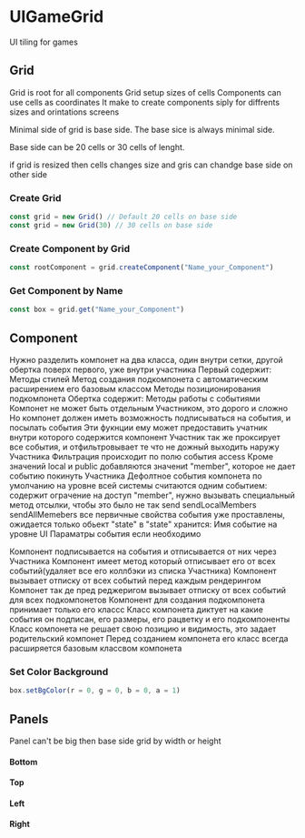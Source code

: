 # UIGameGrid
UI tiling for games


## Grid
Grid is root for all components
Grid setup sizes of cells
Components can use cells as coordinates
It make to create components siply for diffrents sizes and orintations screens

Minimal side of grid is base side.
The base sice is always minimal side.

Base side can be 20 cells or 30 cells of lenght.

if grid is resized then cells changes size and gris can chandge base side on other side

### Create Grid
```js
const grid = new Grid() // Default 20 cells on base side
const grid = new Grid(30) // 30 cells on base side
```

### Create Component by Grid
```js
const rootComponent = grid.createComponent("Name_your_Component")
```

### Get Component by Name
```js
const box = grid.get("Name_your_Component")
```


## Component
Нужно разделить компонет на два класса, один внутри сетки, другой обертка поверх первого, уже внутри участника
  Первый содержит:
    Методы стилей
    Метод создания подкомпонета с автоматическим расширением его базовым классом
    Методы позиционирования подкомпонета
  Обертка содержит:
    Методы работы с событиями
Компонет не может быть отдельным Участником, это дорого и сложно
Но компонет должен иметь возможность подписываться на события, и посылать события
Эти фукнции ему может предоставить учатник внутри которого содержится компонент
Участник так же проксирует все события, и отфильтровывает те что не дожный выходить наружу Участника
  Фильтрация происходит по полю события access
  Кроме значений local и public добавляются значениt "member", которое не дает событию покинуть Участника
  Дефолтное события компонета по умолчанию на уровне всей системы считаются одним событием:
    содержит ограчение на доступ "member", нужно вызывать специальный метод отсылки, чтобы это было не так
      send
      sendLocalMembers
      sendAllMemebers
    все первичные свойства события уже проставлены, ожидается только обьект "state"
    в "state" хранится:
      Имя событие на уровне UI
      Параматры события если необходимо

Компонент подписывается на события и отписывается от них через Участника
Компонент имеет метод который отписывает его от всех событий(удаляет все его коллбэки из списка Участника)
Компонент вызывает отписку от всех событий перед каждым рендерингом
Компонет так де пред реджеригом вызывает отписку от всех событий для всех подкомпонетов
Компонент для создания подкомпонета принимает только его классс
Класс компонета диктует на какие события он подписан, его размеры, его рацветку и его подкомпоненты
Класс компонета не решает свою позицию и видимость, это задает родительский компонет
Перед созданием компонета его класс всегда расширяется базовым классвом компонета 

### Set Color Background
```js
box.setBgColor(r = 0, g = 0, b = 0, a = 1)
```

## Panels
Panel can't be big then base side grid by width or height 
#### Bottom
#### Top
#### Left
#### Right